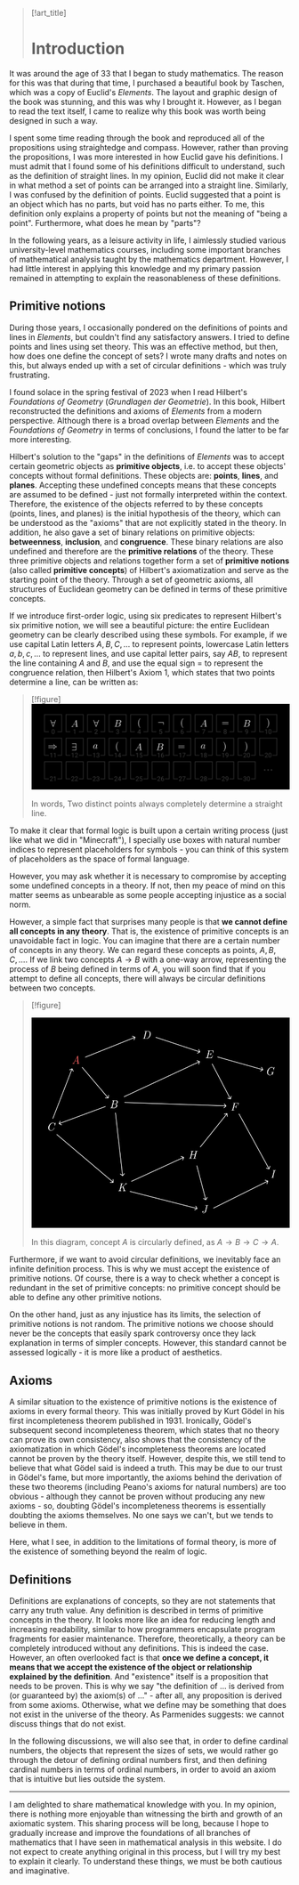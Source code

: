 > [!art_title]
> # Introduction

It was around the age of 33 that I began to study mathematics. The reason for this was that during that time, I purchased a beautiful book by Taschen, which was a copy of Euclid's *Elements*. The layout and graphic design of the book was stunning, and this was why I brought it. However, as I began to read the text itself, I came to realize why this book was worth being designed in such a way.

I spent some time reading through the book and reproduced all of the propositions using straightedge and compass. However, rather than proving the propositions, I was more interested in how Euclid gave his definitions. I must admit that I found some of his definitions difficult to understand, such as the definition of straight lines. In my opinion, Euclid did not make it clear in what method a set of points can be arranged into a straight line. Similarly, I was confused by the definition of points. Euclid suggested that a point is an object which has no parts, but void has no parts either. To me, this definition only explains a property of points but not the meaning of "being a point". Furthermore, what does he mean by "parts"?

In the following years, as a leisure activity in life, I aimlessly studied various university-level mathematics courses, including some important branches of mathematical analysis taught by the mathematics department. However, I had little interest in applying this knowledge and my primary passion remained in attempting to explain the reasonableness of these definitions.

## Primitive notions

During those years, I occasionally pondered on the definitions of points and lines in *Elements*, but couldn't find any satisfactory answers. I tried to define points and lines using set theory. This was an effective method, but then, how does one define the concept of sets? I wrote many drafts and notes on this, but always ended up with a set of circular definitions - which was truly frustrating.

I found solace in the spring festival of 2023 when I read Hilbert's *Foundations of Geometry* (*Grundlagen der Geometrie*). In this book, Hilbert reconstructed the definitions and axioms of *Elements* from a modern perspective. Although there is a broad overlap between *Elements* and the *Foundations of Geometry* in terms of conclusions, I found the latter to be far more interesting.

Hilbert's solution to the "gaps" in the definitions of *Elements* was to accept certain geometric objects as **primitive objects**, i.e. to accept these objects' concepts without formal definitions. These objects are: **points**, **lines**, and **planes**. Accepting these undefined concepts means that these concepts are assumed to be defined - just not formally interpreted within the context. Therefore, the existence of the objects referred to by these concepts (points, lines, and planes) is the initial hypothesis of the theory, which can be understood as the "axioms" that are not explicitly stated in the theory. In addition, he also gave a set of binary relations on primitive objects: **betweenness**, **inclusion**, and **congruence**. These binary relations are also undefined and therefore are the **primitive relations** of the theory. These three primitive objects and relations together form a set of **primitive notions** (also called **primitive concepts**) of Hilbert's axiomatization and serve as the starting point of the theory. Through a set of geometric axioms, all structures of Euclidean geometry can be defined in terms of these primitive concepts.

If we introduce first-order logic, using six predicates to represent Hilbert's six primitive notion, we will see a beautiful picture: the entire Euclidean geometry can be clearly described using these symbols. For example, if we use capital Latin letters $A, B, C, \ldots$ to represent points, lowercase Latin letters $a, b, c, \ldots$ to represent lines, and use capital letter pairs, say $AB$, to represent the line containing $A$ and $B$, and use the equal sign $=$ to represent the congruence relation, then Hilbert's Axiom 1, which states that two points determine a line, can be written as:

> [!figure]
> ![_media/hilberts-axiom-1.svg](_media/hilberts-axiom-1.svg)
> 
> In words, Two distinct points always completely determine a straight line.


To make it clear that formal logic is built upon a certain writing process (just like what we did in "Minecraft"), I specially use boxes with natural number indices to represent placeholders for symbols - you can think of this system of placeholders as the space of formal language.

However, you may ask whether it is necessary to compromise by accepting some undefined concepts in a theory. If not, then my peace of mind on this matter seems as unbearable as some people accepting injustice as a social norm.

However, a simple fact that surprises many people is that **we cannot define all concepts in any theory**. That is, the existence of primitive concepts is an unavoidable fact in logic. You can imagine that there are a certain number of concepts in any theory. We can regard these concepts as points, $A, B, C, \ldots$. If we link two concepts $A \to B$ with a one-way arrow, representing the process of $B$ being defined in terms of $A$, you will soon find that if you attempt to define all concepts, there will always be circular definitions between two concepts.

> [!figure]
> 
> ![_media/circular-definition.svg](_media/circular-definition.svg)
> 
> In this diagram, concept $A$ is circularly defined, as $A \to B \to C \to A$.

Furthermore, if we want to avoid circular definitions, we inevitably face an infinite definition process. This is why we must accept the existence of primitive notions. Of course, there is a way to check whether a concept is redundant in the set of primitive concepts: no primitive concept should be able to define any other primitive notions.

On the other hand, just as any injustice has its limits, the selection of primitive notions is not random. The primitive notions we choose should never be the concepts that easily spark controversy once they lack explanation in terms of simpler concepts. However, this standard cannot be assessed logically - it is more like a product of aesthetics.

## Axioms

A similar situation to the existence of primitive notions is the existence of axioms in every formal theory. This was initially proved by Kurt Gödel in his first incompleteness theorem published in 1931. Ironically, Gödel's subsequent second incompleteness theorem, which states that no theory can prove its own consistency, also shows that the consistency of the axiomatization in which Gödel's incompleteness theorems are located cannot be proven by the theory itself. However, despite this, we still tend to believe that what Gödel said is indeed a truth. This may be due to our trust in Gödel's fame, but more importantly, the axioms behind the derivation of these two theorems (including Peano's axioms for natural numbers) are too obvious - although they cannot be proven without producing any new axioms - so, doubting Gödel's incompleteness theorems is essentially doubting the axioms themselves. No one says we can't, but we tends to believe in them.

Here, what I see, in addition to the limitations of formal theory, is more of the existence of something beyond the realm of logic.

## Definitions

Definitions are explanations of concepts, so they are not statements that carry any truth value. Any definition is described in terms of primitive concepts in the theory. It looks more like an idea for reducing length and increasing readability, similar to how programmers encapsulate program fragments for easier maintenance. Therefore, theoretically, a theory can be completely introduced without any definitions. This is indeed the case. However, an often overlooked fact is that **once we define a concept, it means that we accept the existence of the object or relationship explained by the definition**. And "existence" itself is a proposition that needs to be proven. This is why we say "the definition of ... is derived from (or guaranteed by) the axiom(s) of ..." - after all, any proposition is derived from some axioms. Otherwise, what we define may be something that does not exist in the universe of the theory. As Parmenides suggests: we cannot discuss things that do not exist.

In the following discussions, we will also see that, in order to define cardinal numbers, the objects that represent the sizes of sets, we would rather go through the detour of defining ordinal numbers first, and then defining cardinal numbers in terms of ordinal numbers, in order to avoid an axiom that is intuitive but lies outside the system.

---

I am delighted to share mathematical knowledge with you. In my opinion, there is nothing more enjoyable than witnessing the birth and growth of an axiomatic system. This sharing process will be long, because I hope to gradually increase and improve the foundations of all branches of mathematics that I have seen in mathematical analysis in this website. I do not expect to create anything original in this process, but I will try my best to explain it clearly. To understand these things, we must be both cautious and imaginative.